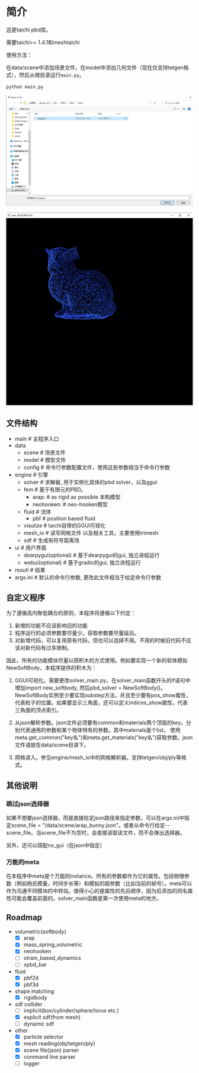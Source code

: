 # 简介

这是taichi pbd库。

需要taichi>= 1.4.1和meshtaichi

使用方法：

在data/scene中添加场景文件，在model中添加几何文件（现在仅支持tetgen格式），然后从根目录运行`main.py`。

```python
python main.py
```

![select](doc/img/select.png)

![demo](doc/img/demo.png)


## 文件结构

- main # 主程序入口
- data
  - scene # 场景文件
  - model # 模型文件
  - config # 命令行参数配置文件，使用这些参数相当于命令行参数
- engine # 引擎
  - solver # 求解器, 用于实例化具体的pbd solver，以及ggui
  - fem # 基于有限元的PBD。
    - arap: # as rigid as possible 本构模型
    - neohooken: # neo-hooken模型
  - fluid # 流体
    - pbf # position based fluid
  - visulize # taichi自带的GGUI可视化
  - mesh_io # 读写网格文件 以及相关工具，主要使用trimesh
  - sdf # 生成有符号距离场
- ui # 用户界面
  - dearpygui(optional) # 基于dearpygui的gui, 独立进程运行
  - webui(optional) # 基于gradio的gui, 独立进程运行
- resutl # 结果
- args.ini # 默认的命令行参数, 更改此文件相当于给定命令行参数


## 自定义程序

为了遵循高内聚低耦合的原则，本程序将遵循以下约定：
1. 新增的功能不应该影响旧的功能
2. 程序运行的必须参数要尽量少。获取参数要尽量延后。
3. 对新增代码，可以复用原有代码，但也可以选择不用。不用的时候旧代码不应该对新代码有过多限制。


因此，所有的功能模块尽量以搭积木的方式使用。例如要实现一个新的软体模拟NewSoftBody，本程序提供的积木为：
1. GGUI可视化。需要更改solver_main.py。在solver_main函数开头的if语句中增加import new_softbody, 然后pbd_solver = NewSoftBody()。NewSoftBody实例至少要实现substep方法，并且至少要有pos_show属性，代表粒子的位置。如果要显示三角面，还可以定义indices_show属性，代表三角面的顶点索引。

2. 从json解析参数。json文件必须要有common和materials两个顶层的key。分别代表通用的参数和某个物体特有的参数。其中materials是个list。 使用meta.get_common("key名")和meta.get_materials("key名")获取参数。json文件请放在data/scene目录下。

3. 网格读入。参见engine/mesh_io中的网格解析器。支持tetgen/obj/ply等格式。

## 其他说明
### 跳过json选择器
如果不想要json选择器，而是直接给定json路径来指定参数，可以在args.ini中指定scene_file = "/data/scene/arap_bunny.json"。或者从命令行给定--scene_file。当scene_file不为空时，会直接读取该文件，而不会弹出选择器。

另外，还可以搭配no_gui（在json中指定）

### 万能的meta

在本程序中meta是个万能的instance。所有的参数都作为它的属性。包括物理参数（例如杨氏模量，时间步长等）和模拟的超参数（比如当前的帧号）。meta可以作为沟通不同模块的中转站。值得小心的是属性的先后顺序，因为后添加的同名属性可能会覆盖前面的。solver_main函数是第一次使用meta的地方。


## Roadmap

- volumetric(softbody)
  - [x]  arap
  - [x] mass_spring_volumetric
  - [x] neohooken
  - [ ] strain_based_dynamics
  - [ ] xpbd_bar
- fluid
  - [x] pbf2d
  - [x] pbf3d
- shape matching
  - [x] rigidbody
- sdf collider
  - [ ] implicit(box/cylinder/sphere/torus etc.)
  - [x] explicit sdf(from mesh)
  - [ ] dynamic sdf
- other
  - [x] particle selector
  - [x] mesh reading(obj/tetgen/ply)
  - [x] scene file(json) parser
  - [x] command line parser
  - [ ] logger
